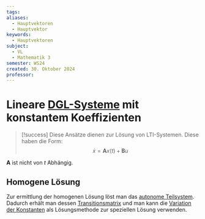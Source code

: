 ```yaml
---
tags: 
aliases:
  - Hauptvektoren
  - Hauptvektor
keywords:
  - Hauptvektoren
subject:
  - VL
  - Mathematik 3
semester: WS24
created: 30. Oktober 2024
professor:
---
```

 

# Lineare [DGL-Systeme](Analysis/DGL-System.md) mit konstantem Koeffizienten

> [!success]  Diese Ansätze dienen zur Lösung von LTI-Systemen. Diese haben die Form:
> $$\dot{x} = \mathbf{A}x(t) + \mathbf{B}u$$


$\mathbf{A}$ ist nicht von $t$ Abhängig.

## Homogene Lösung

Zur ermittlung der homogenen Lösung löst man das [autonome Teilsystem](Autonomes%20DGL-System.md). Dadurch erhält man dessen [Transitionsmatrix](Fundamentalmatrix.md) und man kann die [Variation der Konstanten](Variation%20der%20Konstanten.md) als Lösungsmethode zur speziellen Lösung verwenden. 